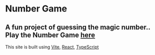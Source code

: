 # Number Game

## A fun project of guessing the magic number.. Play the Number Game [here](https://roos-number-game.netlify.app/)

This site is built using [Vite](https://vitejs.dev/), [React](https://react.dev/), [TypeScript](https://www.typescriptlang.org/)
